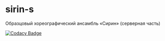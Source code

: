# sirin-s
Образцовый хореографический ансамбль «Сирин» (серверная часть)

[![Codacy Badge](https://app.codacy.com/project/badge/Grade/0b3458b931fc4e939a1742914a09acb2)](https://www.codacy.com/gh/piybeep/sirin-s/dashboard?utm_source=github.com&amp;utm_medium=referral&amp;utm_content=piybeep/sirin-s&amp;utm_campaign=Badge_Grade)

